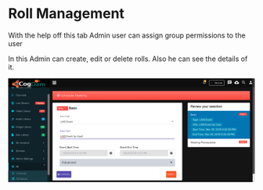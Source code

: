 # Roll Management

With the help off this tab Admin user can assign group permissions to the user 

In this Admin can create, edit or delete rolls. Also he can see the details of it.

![](../../.gitbook/assets/image%20%2892%29.png)

